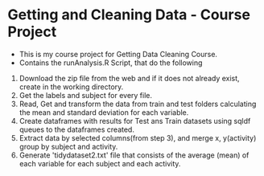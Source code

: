 Getting and Cleaning Data - Course Project
==========================================

* This is my course project for Getting Data Cleaning Course.
* Contains the runAnalysis.R Script, that do the following


1. Download the zip file from the web and if it does not already exist, create in the working directory.
2. Get the labels and subject for every file. 
3. Read, Get and transform the data from train and test folders calculating the mean and standard deviation for each variable.
4. Create dataframes with results for Test ans Train datasets using sqldf queues to the dataframes created.
4. Extract data by selected columns(from step 3), and merge x, y(activity) group by subject and activity.
5. Generate 'tidydataset2.txt' file that consists of the average (mean) of each variable for each subject and each activity.
